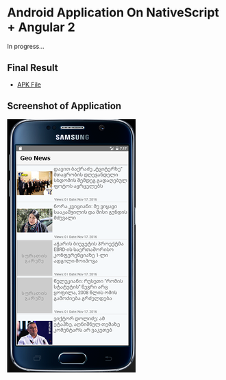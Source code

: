 # Android Application On NativeScript + Angular 2
In progress...

## Final Result
- [APK File](GeoNews.apk)

## Screenshot of Application
![](./Screen.png)
